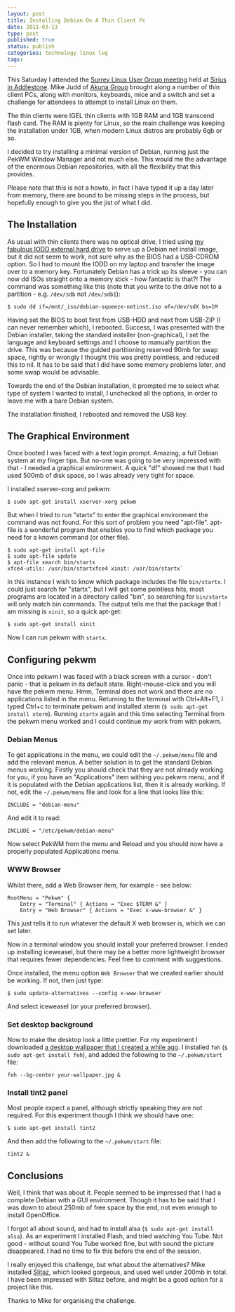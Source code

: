 ```yaml
--- 
layout: post 
title: Installing Debian On A Thin Client Pc
date: 2011-03-13
type: post 
published: true 
status: publish
categories: technology linux lug
tags: 
---
```


This Saturday I attended the [Surrey Linux User Group meeting](http://surrey.lug.org.uk/bab20110312) 
held at [Sirius in Addlestone](http://siriusit.co.uk/). Mike Judd of 
[Akuna Group](http://www.akunagroup.com/) brought along a number of thin client
PCs, along with monitors, keyboards, mice and a switch and set a
challenge for attendees to attempt to install Linux on them.

The thin clients were IGEL thin clients with 1GB RAM and 1GB transcend
flash card. The RAM is plenty for Linux, so the main challenge was
keeping the installation under 1GB, when modern Linux distros are
probably 6gb or so.

I decided to try installing a minimal version of Debian, running just
the PekWM Window Manager and not much else. This would me the advantage
of the enormous Debian repositories, with all the flexibility that this
provides.

Please note that this is not a howto, in fact I have typed it up a day
later from memory, there are bound to be missing steps in the process,
but hopefully enough to give you the jist of what I did.

The Installation
----------------

As usual with thin clients there was no optical drive, I tried using 
[my fabulous IODD external hard drive](http://linitx.com/viewproduct.php?prodid=12992) 
to serve up a Debian net install image, but it did not seem to work, not sure why as
the BIOS had a USB-CDROM option. So I had to mount the IODD on my laptop
and transfer the image over to a memory key. Fortunately Debian has a
trick up its sleeve - you can now dd ISOs straight onto a memory stick -
how fantastic is that?! The command was something like this (note that
you write to the drive not to a partition - e.g. `/dev/sdb` not
`/dev/sdb1`):

    $ sudo dd if=/mnt/_iso/debian-squeeze-netinst.iso of=/dev/sdX bs=1M

Having set the BIOS to boot first from USB-HDD and next from USB-ZIP (I
can never remember which), I rebooted. Success, I was presented with the
Debian installer, taking the standard installer (non-graphical), I set
the language and keyboard settings and I choose to manually partition
the drive. This was because the guided partitioning reserved 90mb for
swap space, rightly or wrongly I thought this was pretty pointless, and
reduced this to nil. It has to be said that I did have some memory
problems later, and some swap would be advisable.

Towards the end of the Debian installation, it prompted me to select
what type of system I wanted to install, I unchecked all the options, in
order to leave me with a bare Debian system.

The installation finished, I rebooted and removed the USB key.

The Graphical Environment
-------------------------

Once booted I was faced with a text login prompt. Amazing, a full Debian
system at my finger tips. But no-one was going to be very impressed with
that - I needed a graphical environment. A quick "df" showed me that I
had used 500mb of disk space, so I was already very tight for space.

I installed xserver-xorg and pekwm:

    $ sudo apt-get install xserver-xorg pekwm

But when I tried to run "startx" to enter the graphical environment the
command was not found. For this sort of problem you need "apt-file".
apt-file is a wonderful program that enables you to find which package
you need for a known command (or other file).

    $ sudo apt-get install apt-file
    $ sudo apt-file update 
    $ apt-file search bin/startx
    xfce4-utils: /usr/bin/startxfce4 xinit: /usr/bin/startx`

In this instance I wish to know which package includes the file
`bin/startx`. I could just search for "startx", but I will get some
pointless hits, most programs are located in a directory called "bin",
so searching for `bin/startx` will only match bin commands. The output
tells me that the package that I am missing is `xinit`, so a quick
apt-get:

    $ sudo apt-get install xinit

Now I can run pekwm with `startx`.

Configuring pekwm
-----------------

Once into pekwm I was faced with a black screen with a cursor - don't
panic - that is pekwm in its default state. Right-mouse-click and you
will have the pekwm menu. Hmm, Terminal does not work and there are no
applications listed in the menu. Returning to the terminal with
Ctrl+Alt+F1, I typed Ctrl+c to terminate pekwm and installed xterm
(`$ sudo apt-get install xterm`). Running `startx` again and this time
selecting Terminal from the pekwm menu worked and I could continue my
work from with pekwm.

### Debian Menus

To get applications in the menu, we could edit the `~/.pekwm/menu` file
and add the relevant menus. A better solution is to get the standard
Debian menus working. Firstly you should check that they are not already
working for you, if you have an "Applications" item withing you pekwm
menu, and if it is populated with the Debian applications list, then it
is already working. If not, edit the `~/.pekwm/menu` file and look for a
line that looks like this:

    INCLUDE = "debian-menu"

And edit it to read:

    INCLUDE = "/etc/pekwm/debian-menu"

Now select PekWM from the menu and Reload and you should now have a
properly populated Applications menu.

### WWW Browser

Whilst there, add a Web Browser item, for example - see below:

    RootMenu = "Pekwm" {
        Entry = "Terminal" { Actions = "Exec $TERM &" }
        Entry = "Web Browser" { Actions = "Exec x-www-browser &" }

This just tells it to run whatever the default X web browser is, which
we can set later.

Now in a terminal window you should install your preferred browser. I
ended up installing iceweasel, but there may be a better more
lightweight browser that requires fewer dependencies. Feel free to
comment with suggestions.

Once installed, the menu option `Web Browser` that we created earlier
should be working. If not, then just type:

    $ sudo update-alternatives --config x-www-browser

And select iceweasel (or your preferred browser).

### Set desktop background

Now to make the desktop look a little prettier. For my experiment I
downloaded [a desktop wallpaper that I created a while ago](http://kde-look.org/usermanager/search.php?username=chrisjrob&action=contents).
I installed `feh` (`$ sudo apt-get install feh`), and added the
following to the `~/.pekwm/start` file:

    feh --bg-center your-wallpaper.jpg &

### Install tint2 panel

Most people expect a panel, although strictly speaking they are not
required. For this experiment though I think we should have one:

    $ sudo apt-get install tint2

And then add the following to the `~/.pekwm/start` file:

    tint2 &

Conclusions
-----------

Well, I think that was about it. People seemed to be impressed that I
had a complete Debian with a GUI environment. Though it has to be said
that I was down to about 250mb of free space by the end, not even enough
to install OpenOffice.

I forgot all about sound, and had to install alsa
(`$ sudo apt-get install alsa`). As an experiment I installed Flash, and
tried watching You Tube. Not good - without sound You Tube worked fine,
but with sound the picture disappeared. I had no time to fix this before
the end of the session.

I really enjoyed this challenge, but what about the alternatives? Mike
installed [Slitaz](http://www.slitaz.org/en/), which looked gorgeous,
and used well under 200mb in total. I have been impressed with Slitaz
before, and might be a good option for a project like this.

Thanks to Mike for organising the challenge.


